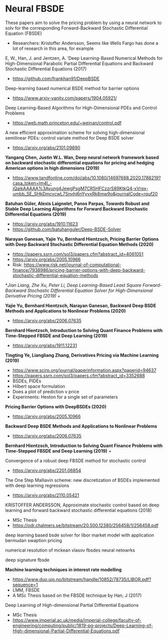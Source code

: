 # Neural FBSDE

These papers aim to solve the pricing problem by using a neural network to solv for the corresponding Forward-Backward Stochastic Differential Equation (FBSDE)

+ Researchers: Kristoffer Andersson, Seems like Wells Fargo has done a lot of research in this area, for example

E, W., Han, J. and Jentzen, A. ‘Deep Learning-Based Numerical
Methods for High-Dimensional Parabolic Partial Differential Equations
and Backward Stochastic Differential Equations (2017)
+ https://github.com/frankhan91/DeepBSDE

Deep-learning based numerical BSDE method for barrier options
+ https://www.arxiv-vanity.com/papers/1904.05921/

Deep Learning-Based Algorithms for High-Dimensional PDEs and Control Problems
+ https://web.math.princeton.edu/~weinan/control.pdf

A new efficient approximation scheme for solving high-dimensional semilinear PDEs: control variate method for Deep BSDE solver
+ https://arxiv.org/abs/2101.09890



**Yangang Chen, Justin W.L. Wan, Deep neural network framework based on backward stochastic differential equations for pricing and hedging American options in high dimensions (2019)**

+ https://www.tandfonline.com/doi/abs/10.1080/14697688.2020.1788219?casa_token=lm4l_-jQaikAAAAA%3Avung4JewgPsgM7CR5HFCzzrS89KtkQ4-xVrpx-umbb_SE_SHkDmcvcwL7Snvhj6nYyvxRk8mw9o&journalCode=rquf20

**Batuhan Güler, Alexis Laignelet, Panos Parpas, Towards Robust and Stable Deep Learning Algorithms for Forward Backward Stochastic Differential Equations (2019)**
+ https://arxiv.org/abs/1910.11623
+ https://github.com/batuhanguler/Deep-BSDE-Solver

**Narayan Ganesan, Yajie Yu, Bernhard Hientzsch, Pricing Barrier Options with Deep Backward Stochastic Differential Equation Methods (2020)**
+ https://papers.ssrn.com/sol3/papers.cfm?abstract_id=4061051
+ https://arxiv.org/abs/2005.10966
+ Risk: https://www.risk.net/journal-of-computational-finance/7938986/pricing-barrier-options-with-deep-backward-stochastic-differential-equation-methods

**Jian Liang, Zhe Xu, Peter Li, Deep Learning-Based Least Square Forward-Backward Stochastic Differential Equation Solver for High-Dimensional Derivative Pricing (2019)*
+ 


**Yajie Yu, Bernhard Hientzsch, Narayan Ganesan, Backward Deep BSDE Methods and Applications to Nonlinear Problems (2020)**
+ https://arxiv.org/abs/2006.07635

**Bernhard Hientzsch, Introduction to Solving Quant Finance Problems with Time-Stepped FBSDE and Deep Learning (2019)**
+ https://arxiv.org/abs/1911.12231





**Tingting Ye, Liangliang Zhang, Derivatives Pricing via Machine Learning (2019)**
+ https://www.scirp.org/journal/paperinformation.aspx?paperid=94637
+ https://papers.ssrn.com/sol3/papers.cfm?abstract_id=3352688
+  BSDEs, PIDEs
+ Hilbert space formulation
+ Does a plot of prediction v price
+ Experiments: Heston for a single set of parameters

**Pricing Barrier Options with DeepBSDEs (2020)**
+ https://arxiv.org/abs/2005.10966


**Backward Deep BSDE Methods and Applications to Nonlinear Problems**
+ https://arxiv.org/abs/2006.07635

**Bernhard Hientzsch, Introduction to Solving Quant Finance Problems with Time-Stepped FBSDE and Deep Learning (2019)**
+ 

Convergence of a robust deep FBSDE method for stochastic control
+ https://arxiv.org/abs/2201.06854

The One Step Malliavin scheme: new discretization of BSDEs implemented with deep learning regressions
+ https://arxiv.org/abs/2110.05421

KRISTOFFER ANDERSSON, Approximate stochastic control based on deep learning and forward backward stochastic differential equations (2018)
+ MSc Thesis
+ https://odr.chalmers.se/bitstream/20.500.12380/256458/1/256458.pdf

deep learning based bsde solver for libor market model with application bermudan swaption pricing

numerical resolution of mckean vlasov fbsdes neural netowrks

deep signature fbsde

**Machine learning techniques in interest rate modelling**

+ https://www.duo.uio.no/bitstream/handle/10852/78735/LIBOR.pdf?sequence=1
+ LMM, FBSDE
+ A MSc Thesis based on the FBSDE technique by Han, J (2017)

Deep Learning of High-dimensional Partial Differential Equations
+ MSc Thesis
+ https://www.imperial.ac.uk/media/imperial-college/faculty-of-engineering/computing/public/1819-pg-projects/Deep-Learning-of-High-dimensional-Partial-Differential-Equations.pdf
 